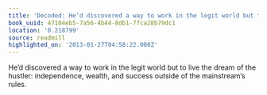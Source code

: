 ```yaml
---
title: 'Decoded: He’d discovered a way to work in the legit world but to live…'
book_uuid: 47104eb5-7a56-4b44-8db1-7fca28b79dc1
location: '0.218799'
source: readmill
highlighted_on: '2013-01-27T04:58:22.000Z'
---
```


He’d discovered a way to work in the legit world but to live the dream of the hustler: independence, wealth, and success outside of the mainstream’s rules.